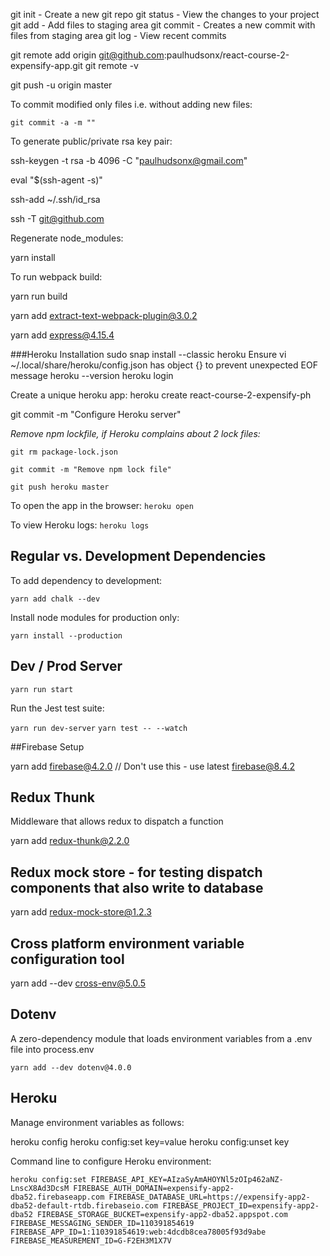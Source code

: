 git init - Create a new git repo
git status - View the changes to your project
git add - Add files to staging area
git commit - Creates a new commit with files from staging area
git log - View recent commits

git remote add origin git@github.com:paulhudsonx/react-course-2-expensify-app.git
git remote -v

git push -u origin master

To commit modified only files i.e. without adding new files:

`git commit -a -m ""`


To generate public/private rsa key pair:

ssh-keygen -t rsa -b 4096 -C "paulhudsonx@gmail.com"

eval "$(ssh-agent -s)"

ssh-add ~/.ssh/id_rsa

ssh -T git@github.com

Regenerate node_modules:

yarn install

To run webpack build:

yarn run build


yarn add extract-text-webpack-plugin@3.0.2

yarn add express@4.15.4

###Heroku Installation
sudo snap install --classic heroku
Ensure vi ~/.local/share/heroku/config.json has object {} to prevent unexpected EOF message
heroku --version
heroku login

Create a unique heroku app:
heroku create react-course-2-expensify-ph 

git commit -m "Configure Heroku server"

*Remove npm lockfile, if Heroku complains about 2 lock files:*

`git rm package-lock.json`

`git commit -m "Remove npm lock file"`

`git push heroku master`

To open the app in the browser:
`heroku open`

To view Heroku logs:
`heroku logs`

## Regular vs. Development Dependencies

To add dependency to development:

`yarn add chalk --dev`

Install node modules for production only:

`yarn install --production`

## Dev / Prod Server

`yarn run start`


Run the Jest test suite:

`yarn run dev-server`
`yarn test -- --watch`

##Firebase Setup

yarn add firebase@4.2.0  // Don't use this - use latest firebase@8.4.2


## Redux Thunk

Middleware that allows redux to dispatch a function

yarn add redux-thunk@2.2.0

## Redux mock store - for testing dispatch components that also write to database
yarn add redux-mock-store@1.2.3

## Cross platform environment variable configuration tool
yarn add --dev cross-env@5.0.5

## Dotenv
A zero-dependency module that loads environment variables from a .env file into process.env

`yarn add --dev dotenv@4.0.0`

## Heroku

Manage environment variables as follows:

heroku config
heroku config:set key=value
heroku config:unset key

Command line to configure Heroku environment: 

`heroku config:set FIREBASE_API_KEY=AIzaSyAmAHOYNl5zOIp462aNZ-LnscX8Ad3DcsM FIREBASE_AUTH_DOMAIN=expensify-app2-dba52.firebaseapp.com FIREBASE_DATABASE_URL=https://expensify-app2-dba52-default-rtdb.firebaseio.com FIREBASE_PROJECT_ID=expensify-app2-dba52 FIREBASE_STORAGE_BUCKET=expensify-app2-dba52.appspot.com FIREBASE_MESSAGING_SENDER_ID=110391854619 FIREBASE_APP_ID=1:110391854619:web:4dcdb8cea78005f93d9abe FIREBASE_MEASUREMENT_ID=G-F2EH3M1X7V`

